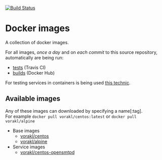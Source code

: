 [![Build Status](https://api.travis-ci.org/vorakl/docker-images.png)](https://travis-ci.org/vorakl/docker-images)

# Docker images

A collection of docker images.

For all images, *once a day* and on *each commit* to this source repository, automatically are being run:

* [tests](https://travis-ci.org/vorakl/docker-images) (Travis CI)
* [builds](https://hub.docker.com/u/vorakl/) (Docker Hub)

For testing services in containers is being used [this technic](https://github.com/vorakl/TrivialRC/tree/master/examples/reliable-tests-for-docker-images).

## Available images

Any of these images can downloaded by specifying a name[:tag]. <br />
For example `docker pull vorakl/centos:latest` or `docker pull vorakl/alpine`

* Base images
    * [vorakl/centos](https://github.com/vorakl/docker-images/tree/master/centos)
    * [vorakl/alpine](https://github.com/vorakl/docker-images/tree/master/alpine)
* Service images
    * [vorakl/centos-opensmtpd](https://github.com/vorakl/docker-images/tree/master/centos-opensmtpd)
